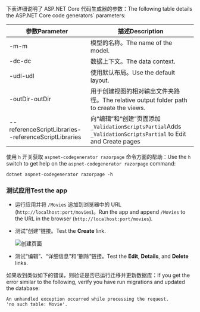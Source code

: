 <span data-ttu-id="098e1-101">下表详细说明了 ASP.NET Core 代码生成器的参数：</span><span class="sxs-lookup"><span data-stu-id="098e1-101">The following table details the ASP.NET Core code generators\` parameters:</span></span>

| <span data-ttu-id="098e1-102">参数</span><span class="sxs-lookup"><span data-stu-id="098e1-102">Parameter</span></span>               | <span data-ttu-id="098e1-103">描述</span><span class="sxs-lookup"><span data-stu-id="098e1-103">Description</span></span>|
| ----------------- | ------------ |
| <span data-ttu-id="098e1-104">-m</span><span class="sxs-lookup"><span data-stu-id="098e1-104">-m</span></span>  | <span data-ttu-id="098e1-105">模型的名称。</span><span class="sxs-lookup"><span data-stu-id="098e1-105">The name of the model.</span></span> |
| <span data-ttu-id="098e1-106">-dc</span><span class="sxs-lookup"><span data-stu-id="098e1-106">-dc</span></span>  | <span data-ttu-id="098e1-107">数据上下文。</span><span class="sxs-lookup"><span data-stu-id="098e1-107">The data context.</span></span> |
| <span data-ttu-id="098e1-108">-udl</span><span class="sxs-lookup"><span data-stu-id="098e1-108">-udl</span></span> | <span data-ttu-id="098e1-109">使用默认布局。</span><span class="sxs-lookup"><span data-stu-id="098e1-109">Use the default layout.</span></span> |
| <span data-ttu-id="098e1-110">-outDir</span><span class="sxs-lookup"><span data-stu-id="098e1-110">-outDir</span></span> | <span data-ttu-id="098e1-111">用于创建视图的相对输出文件夹路径。</span><span class="sxs-lookup"><span data-stu-id="098e1-111">The relative output folder path to create the views.</span></span> |
| <span data-ttu-id="098e1-112">--referenceScriptLibraries</span><span class="sxs-lookup"><span data-stu-id="098e1-112">--referenceScriptLibraries</span></span> | <span data-ttu-id="098e1-113">向“编辑”和“创建”页面添加 `_ValidationScriptsPartial`</span><span class="sxs-lookup"><span data-stu-id="098e1-113">Adds `_ValidationScriptsPartial` to Edit and Create pages</span></span> |

<span data-ttu-id="098e1-114">使用 `h` 开关获取 `aspnet-codegenerator razorpage` 命令方面的帮助：</span><span class="sxs-lookup"><span data-stu-id="098e1-114">Use the `h` switch to get help on the `aspnet-codegenerator razorpage` command:</span></span>

```console
dotnet aspnet-codegenerator razorpage -h
```
<a name="test"></a>
### <a name="test-the-app"></a><span data-ttu-id="098e1-115">测试应用</span><span class="sxs-lookup"><span data-stu-id="098e1-115">Test the app</span></span>

* <span data-ttu-id="098e1-116">运行应用并将 `/Movies` 追加到浏览器中的 URL (`http://localhost:port/movies`)。</span><span class="sxs-lookup"><span data-stu-id="098e1-116">Run the app and append `/Movies` to the URL in the browser (`http://localhost:port/movies`).</span></span>
* <span data-ttu-id="098e1-117">测试“创建”链接。</span><span class="sxs-lookup"><span data-stu-id="098e1-117">Test the **Create** link.</span></span>

  ![创建页面](../../tutorials/razor-pages/model/_static/conan.png)

<a name="scaffold"></a>

* <span data-ttu-id="098e1-119">测试“编辑”、“详细信息”和“删除”链接。</span><span class="sxs-lookup"><span data-stu-id="098e1-119">Test the **Edit**, **Details**, and **Delete** links.</span></span>

<span data-ttu-id="098e1-120">如果收到类似如下的错误，则验证是否已运行迁移并更新数据库：</span><span class="sxs-lookup"><span data-stu-id="098e1-120">If you get the error similar to the following, verify you have run migrations and updated the database:</span></span>

```
An unhandled exception occurred while processing the request.
'no such table: Movie'.
```
